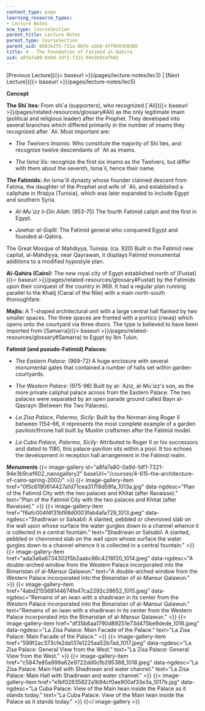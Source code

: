 ```yaml
---
content_type: page
learning_resource_types:
- Lecture Notes
ocw_type: CourseSection
parent_title: Lecture Notes
parent_type: CourseSection
parent_uid: 6903e2f5-731a-0bfe-a3b8-4ff0493b836b
title: 4 - The Foundation of Fatimid al-Qahira
uid: a8fa7a80-0a9d-1df1-7321-94e3b9cef602
---
```


[Previous Lecture]({{< baseurl >}}/pages/lecture-notes/lec3) | [Next Lecture]({{< baseurl >}}/pages/lecture-notes/lec5)

  
**Concept**

**The Shi&grave;ites:** From shi&grave;a (supporters), who recognized [&grave;Ali]({{< baseurl >}}/pages/related-resources/glossary#Ali) as the only legitimate imam (political and religious leader) after the Prophet. They developed into several branches which differed primarily in the number of imams they recognized after &grave;Ali. Most important are: 

*   _The Twelvers Imamis:_ Who constitute the majority of Shi&grave;ites, and recognize twelve descendants of &grave;Ali as imams.  
    
*   _The Isma&grave;ilis:_ recognize the first six imams as the Twelvers, but differ with them about the seventh, Isma&grave;il, hence their name. 
    

**The Fatimids:** An Isma&grave;ili dynasty whose founder claimed descent from Fatima, the daughter of the Prophet and wife of &grave;Ali, and established a caliphate in Ifriqiya (Tunisia), which was later expanded to include Egypt and southern Syria. 

*   _Al-Mu&grave;izz li-Din Allah:_ (953-75) The fourth Fatimid caliph and the first in Egypt. 
    
*   _Jawhar al-Siqilli:_ The Fatimid general who conquered Egypt and founded al-Qahira.
    

The Great Mosque of Mahdiyya, Tunisia: (ca. 920) Built in the Fatimid new capital, al-Mahdiyya, near Qayrawan, it displays Fatimid monumental additions to a modified hypostyle plan.

**Al-Qahira (Cairo):** The new royal city of Egypt established north of [Fustat]({{< baseurl >}}/pages/related-resources/glossary#Fustat) by the Fatimids upon their conquest of the country in 969. It had a regular plan running parallel to the Khalij (Canal of the Nile) with a main north-south thoroughfare.

**Majlis:** A T-shaped architectural unit with a large central hall flanked by two smaller spaces. The three spaces are fronted with a portico (riwaq) which opens onto the courtyard via three doors. The type is believed to have been imported from [Samarra]({{< baseurl >}}/pages/related-resources/glossary#Samarra) to Egypt by Ibn Tulun.

**Fatimid (and pseudo-Fatimid) Palaces:** 

*   _The Eastern Palace:_ (969-72) A huge enclosure with several monumental gates that contained a number of halls set within garden-courtyards.  
    
*   _The Western Palace:_ (975-96) Built by al-&grave;Aziz, al-Mu&grave;izz's son, as the more private caliphal palace across from the Eastern Palace. The two palaces were separated by an open parade ground called Bayn al-Qasrayn (Between the Two Palaces).  
    
*   _La Zisa Palace, Palermo, Sicily_: Built by the Norman king Roger II between 1154-66, it represents the most complete example of a garden pavilion/throne hall built by Muslim craftsmen after the Fatimid model.  
    
*   _La Cuba Palace, Palermo, Sicily_: Attributed to Roger II or his successors and dated to 1180, this palace-pavilion sits within a pool. It too echoes the development in reception hall arrangement in the Fatimid realm. 
    

**Monuments**
{{< image-gallery id="a8fa7a80-0a9d-1df1-7321-94e3b9cef602_nanogallery2" baseUrl="/courses/4-615-the-architecture-of-cairo-spring-2002/" >}}
{{< image-gallery-item href="0f5c6190614427a1d71cea317f8d59fa_1013a.jpg" data-ngdesc="Plan of the Fatimid City with the two palaces and Khitat (after Ravaisse)." text="Plan of the Fatimid City with the two palaces and Khitat (after Ravaisse)." >}}
{{< image-gallery-item href="f6afc004f4f31bf68d0003fab4afa729_1013.jpeg" data-ngdesc="Shadirwan or Salsabil: A slanted, pebbled or chevroned slab on the wall upon whose surface the water gurgles down to a channel whence it is collected in a central fountain." text="Shadirwan or Salsabil: A slanted, pebbled or chevroned slab on the wall upon whose surface the water gurgles down to a channel whence it is collected in a central fountain." >}}
{{< image-gallery-item href="ada3a6a6734302f5b2aabc86c4216f20_1014.jpeg" data-ngdesc="A double-arched window from the Western Palace incorporated into the Bimaristan of al-Mansur Qalawun." text="A double-arched window from the Western Palace incorporated into the Bimaristan of al-Mansur Qalawun." >}}
{{< image-gallery-item href="4abd215568144674fe47ca2292c28652_1015.jpeg" data-ngdesc="Remains of an iwan with a shadirwan in its center from the Western Palace incorporated into the Bimaristan of al-Mansur Qalawun." text="Remains of an iwan with a shadirwan in its center from the Western Palace incorporated into the Bimaristan of al-Mansur Qalawun." >}}
{{< image-gallery-item href="df35b6aa1790d89251e73d475be9dede_1016.jpeg" data-ngdesc="La Zisa Palace: Main Facade of the Palace." text="La Zisa Palace: Main Facade of the Palace." >}}
{{< image-gallery-item href="599f2ac373cfe2da137e1225aa52b7ad_1017.jpeg" data-ngdesc="La Zisa Palace: General View from the West." text="La Zisa Palace: General View from the West." >}}
{{< image-gallery-item href="c5847e85a999a62e9722dd0cfb295388_1018.jpeg" data-ngdesc="La Zisa Palace: Main Hall with Shadirwan and water channel." text="La Zisa Palace: Main Hall with Shadirwan and water channel." >}}
{{< image-gallery-item href="e1bf02835822a1b94cf0ae900af33e3a_1017b.jpg" data-ngdesc="La Cuba Palace: View of the Main Iwan inside the Palace as it stands today." text="La Cuba Palace: View of the Main Iwan inside the Palace as it stands today." >}}
{{</ image-gallery >}}